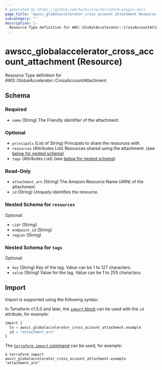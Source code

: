 ```yaml
---
# generated by https://github.com/hashicorp/terraform-plugin-docs
page_title: "awscc_globalaccelerator_cross_account_attachment Resource - terraform-provider-awscc"
subcategory: ""
description: |-
  Resource Type definition for AWS::GlobalAccelerator::CrossAccountAttachment
---
```


# awscc_globalaccelerator_cross_account_attachment (Resource)

Resource Type definition for AWS::GlobalAccelerator::CrossAccountAttachment



<!-- schema generated by tfplugindocs -->
## Schema

### Required

- `name` (String) The Friendly identifier of the attachment.

### Optional

- `principals` (List of String) Principals to share the resources with.
- `resources` (Attributes List) Resources shared using the attachment. (see [below for nested schema](#nestedatt--resources))
- `tags` (Attributes List) (see [below for nested schema](#nestedatt--tags))

### Read-Only

- `attachment_arn` (String) The Amazon Resource Name (ARN) of the attachment.
- `id` (String) Uniquely identifies the resource.

<a id="nestedatt--resources"></a>
### Nested Schema for `resources`

Optional:

- `cidr` (String)
- `endpoint_id` (String)
- `region` (String)


<a id="nestedatt--tags"></a>
### Nested Schema for `tags`

Optional:

- `key` (String) Key of the tag. Value can be 1 to 127 characters.
- `value` (String) Value for the tag. Value can be 1 to 255 characters.

## Import

Import is supported using the following syntax:

In Terraform v1.5.0 and later, the [`import` block](https://developer.hashicorp.com/terraform/language/import) can be used with the `id` attribute, for example:

```terraform
import {
  to = awscc_globalaccelerator_cross_account_attachment.example
  id = "attachment_arn"
}
```

The [`terraform import` command](https://developer.hashicorp.com/terraform/cli/commands/import) can be used, for example:

```shell
$ terraform import awscc_globalaccelerator_cross_account_attachment.example "attachment_arn"
```
